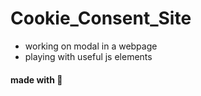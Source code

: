 # Cookie_Consent_Site

- working on modal in a webpage
- playing with useful js elements


#### made with 💖
